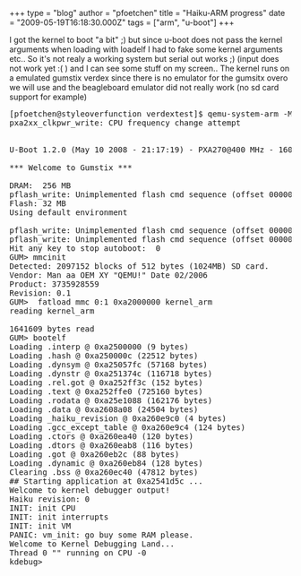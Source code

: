 +++
type = "blog"
author = "pfoetchen"
title = "Haiku-ARM progress"
date = "2009-05-19T16:18:30.000Z"
tags = ["arm", "u-boot"]
+++

I got the kernel to boot "a bit" ;) but since u-boot does not pass the kernel arguments when loading with loadelf I had to fake some kernel arguments etc..
So it's not realy a working system but serial out works ;) (input does not work yet :( ) and I can see some stuff on my screen..
The kernel runs on a emulated gumstix verdex since there is no emulator for the gumsitx overo we will use and the beagleboard emulator did not really work (no sd card support for example) 

<pre>
[pfoetchen@styleoverfunction verdextest]$ qemu-system-arm -M verdex -m 512 -nographic  -pflash flash.img -sd mmc.img  -p 1234 -d in_asm
pxa2xx_clkpwr_write: CPU frequency change attempt


U-Boot 1.2.0 (May 10 2008 - 21:17:19) - PXA270@400 MHz - 1604

*** Welcome to Gumstix ***

DRAM:  256 MB
pflash_write: Unimplemented flash cmd sequence (offset 00000000, wcycle 0x0 cmd 0x0 value 0x90)
Flash: 32 MB
Using default environment

pflash_write: Unimplemented flash cmd sequence (offset 00000000, wcycle 0x0 cmd 0x0 value 0x90)
pflash_write: Unimplemented flash cmd sequence (offset 00000000, wcycle 0x0 cmd 0x0 value 0x90)
Hit any key to stop autoboot:  0 
GUM> mmcinit
Detected: 2097152 blocks of 512 bytes (1024MB) SD card.
Vendor: Man aa OEM XY "QEMU!" Date 02/2006
Product: 3735928559
Revision: 0.1
GUM>  fatload mmc 0:1 0xa2000000 kernel_arm
reading kernel_arm

1641609 bytes read
GUM> bootelf
Loading .interp @ 0xa2500000 (9 bytes)
Loading .hash @ 0xa250000c (22512 bytes)
Loading .dynsym @ 0xa25057fc (57168 bytes)
Loading .dynstr @ 0xa251374c (116718 bytes)
Loading .rel.got @ 0xa252ff3c (152 bytes)
Loading .text @ 0xa252ffe0 (725160 bytes)
Loading .rodata @ 0xa25e1088 (162176 bytes)
Loading .data @ 0xa2608a08 (24504 bytes)
Loading _haiku_revision @ 0xa260e9c0 (4 bytes)
Loading .gcc_except_table @ 0xa260e9c4 (124 bytes)
Loading .ctors @ 0xa260ea40 (120 bytes)
Loading .dtors @ 0xa260eab8 (116 bytes)
Loading .got @ 0xa260eb2c (88 bytes)
Loading .dynamic @ 0xa260eb84 (128 bytes)
Clearing .bss @ 0xa260ec40 (47812 bytes)
## Starting application at 0xa2541d5c ...
Welcome to kernel debugger output!
Haiku revision: 0
INIT: init CPU
INIT: init interrupts
INIT: init VM
PANIC: vm_init: go buy some RAM please.
Welcome to Kernel Debugging Land...
Thread 0 "" running on CPU -0
kdebug>
</pre>